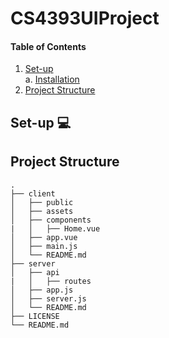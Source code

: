 # CS4393UIProject
#### Table of Contents



1. [ Set-up  ](#start)</br>
    </t> a. [ Installation ](#csv)</br>
2. [ Project Structure ](#structure)

<a name="start"></a>
## Set-up :computer:

## Project Structure
```
.
├── client
│   ├── public          
│   ├── assets
│   ├── components
|   │   ├── Home.vue
│   ├── app.vue
│   ├── main.js
│   └── README.md                
├── server   
│   ├── api
|   │   ├── routes
│   ├── app.js
│   ├── server.js
│   └── README.md
├── LICENSE
└── README.md
```
